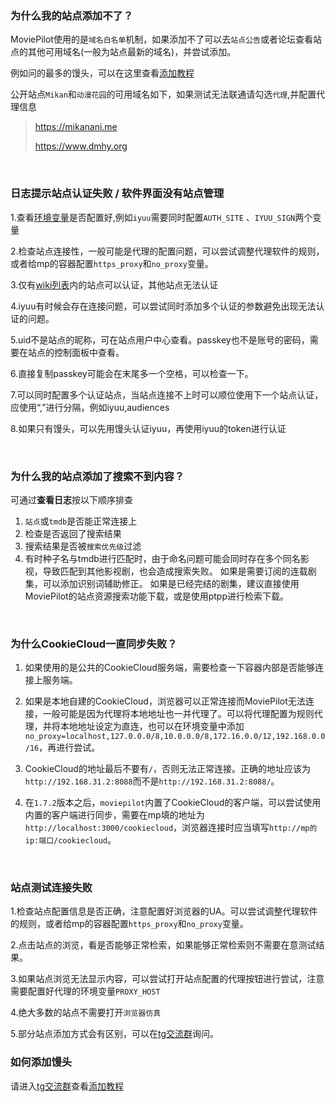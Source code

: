 ### 为什么我的站点添加不了？
MoviePilot使用的是`域名白名单`机制，如果添加不了可以去`站点公告`或者论坛查看站点的其他可用域名(一般为站点最新的域名)，并尝试添加。

例如问的最多的馒头，可以在这里查看[添加教程](https://t.me/MoviePilot_Wiki/9)

公开站点`Mikan`和`动漫花园`的可用域名如下，如果测试无法联通请勾选`代理`,并配置代理信息
>https://mikanani.me
>
>https://www.dmhy.org

<br>

### 日志提示站点认证失败 / 软件界面没有站点管理

1.查看[环境变量](https://wiki.movie-pilot.org/zh/configuration)是否配置好,例如`iyuu`需要同时配置`AUTH_SITE` 、`IYUU_SIGN`两个变量

2.检查站点连接性，一般可能是代理的配置问题，可以尝试调整代理软件的规则，或者给mp的容器配置`https_proxy`和`no_proxy`变量。

3.仅有[wiki列表](https://wiki.movie-pilot.org/zh/configuration)内的站点可以认证，其他站点无法认证

4.iyuu有时候会存在连接问题，可以尝试同时添加多个认证的参数避免出现无法认证的问题。

5.uid不是站点的昵称，可在站点用户中心查看。passkey也不是账号的密码，需要在站点的控制面板中查看。

6.直接复制passkey可能会在末尾多一个空格，可以检查一下。

7.可以同时配置多个认证站点，当站点连接不上时可以顺位使用下一个站点认证，应使用“,”进行分隔，例如iyuu,audiences

8.如果只有馒头，可以先用馒头认证iyuu，再使用iyuu的token进行认证

<br>

### 为什么我的站点添加了搜索不到内容？
可通过**查看日志**按以下顺序排查
1. `站点`或`tmdb`是否能正常连接上
2. 检查是否返回了搜索结果
3. 搜索结果是否被`搜索优先级`过滤
4. 有时种子名与tmdb进行匹配时，由于命名问题可能会同时存在多个同名影视，导致匹配到其他影视剧，也会造成搜索失败。
   如果是需要订阅的连载剧集，可以添加识别词辅助修正。
   如果是已经完结的剧集，建议直接使用MoviePilot的站点资源搜索功能下载，或是使用ptpp进行检索下载。

<br>

### 为什么CookieCloud一直同步失败？
1. 如果使用的是公共的CookieCloud服务端，需要检查一下容器内部是否能够连接上服务端。
   
2. 如果是本地自建的CookieCloud，浏览器可以正常连接而MoviePilot无法连接，一般可能是因为代理将本地地址也一并代理了。可以将代理配置为规则代理，并将本地地址设定为直连，也可以在环境变量中添加`no_proxy=localhost,127.0.0.0/8,10.0.0.0/8,172.16.0.0/12,192.168.0.0/16`，再进行尝试。

3. CookieCloud的地址最后不要有`/`，否则无法正常连接。正确的地址应该为`http://192.168.31.2:8088`而不是`http://192.168.31.2:8088/`。

4. 在`1.7.2`版本之后，`moviepilot`内置了CookieCloud的客户端，可以尝试使用内置的客户端进行同步，需要在mp填的地址为`http://localhost:3000/cookiecloud`，浏览器连接时应当填写`http://mp的ip:端口/cookiecloud`。
<br>

### 站点测试连接失败

1.检查站点配置信息是否正确，注意配置好浏览器的UA。可以尝试调整代理软件的规则，或者给mp的容器配置`https_proxy`和`no_proxy`变量。

2.点击站点的浏览，看是否能够正常检索，如果能够正常检索则不需要在意测试结果。

3.如果站点浏览无法显示内容，可以尝试打开站点配置的代理按钮进行尝试，注意需要配置好代理的环境变量`PROXY_HOST`

4.绝大多数的站点不需要打开`浏览器仿真`

5.部分站点添加方式会有区别，可以在[tg交流群](https://t.me/moviepilot_official)询问。

### 如何添加馒头

请进入[tg交流群](https://t.me/moviepilot_official)查看[添加教程](https://t.me/MoviePilot_Wiki/9)